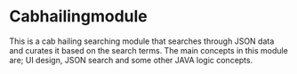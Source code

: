 # Cabhailingmodule
This is a cab hailing searching module that searches through JSON data and curates it based on the search terms. The main concepts in this module are; UI design, JSON search and some other JAVA logic concepts.
